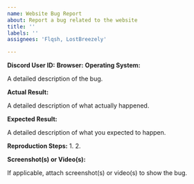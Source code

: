 ```yaml
---
name: Website Bug Report
about: Report a bug related to the website
title: ''
labels: ''
assignees: 'Flqsh, LostBreezely'

---
```


**Discord User ID:**
**Browser:**
**Operating System:**

A detailed description of the bug.

**Actual Result:**

A detailed description of what actually happened.

**Expected Result:**

A detailed description of what you expected to happen.

**Reproduction Steps:**
1. 
2.

**Screenshot(s) or Video(s):**

If applicable, attach screenshot(s) or video(s) to show the bug.
